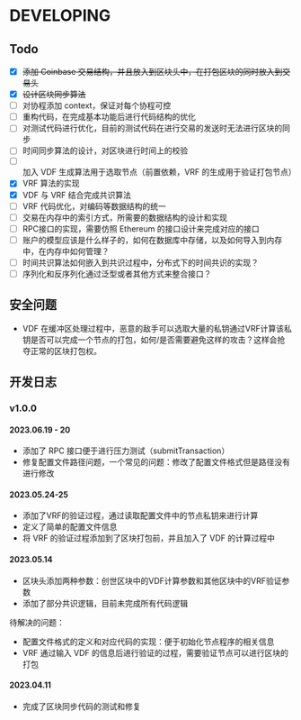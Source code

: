 # DEVELOPING

## Todo

- [x] <del>添加 Coinbase 交易结构，并且放入到区块头中，在打包区块的同时放入到交易头<del>
- [x] <del>设计区块同步算法</del>
- [ ] 对协程添加 context，保证对每个协程可控
- [ ] 重构代码，在完成基本功能后进行代码结构的优化
- [ ] 对测试代码进行优化，目前的测试代码在进行交易的发送时无法进行区块的同步
- [ ] 时间同步算法的设计，对区块进行时间上的校验
- [ ] 加入 VDF 生成算法用于选取节点（前置依赖，VRF 的生成用于验证打包节点）
- [x] VRF 算法的实现
- [x] VDF 与 VRF 结合完成共识算法
- [ ] VRF 代码优化，对编码等数据结构的统一
- [ ] 交易在内存中的索引方式，所需要的数据结构的设计和实现
- [ ] RPC接口的实现，需要仿照 Ethereum 的接口设计来完成对应的接口
- [ ] 账户的模型应该是什么样子的，如何在数据库中存储，以及如何导入到内存中，在内存中如何管理？
- [ ] 时间共识算法如何嵌入到共识过程中，分布式下的时间共识的实现？
- [ ] 序列化和反序列化通过泛型或者其他方式来整合接口？

## 安全问题

* VDF 在缓冲区处理过程中，恶意的敌手可以选取大量的私钥通过VRF计算该私钥是否可以完成一个节点的打包，如何/是否需要避免这样的攻击？这样会抢夺正常的区块打包权。

## 开发日志

### v1.0.0

#### 2023.06.19 - 20

* 添加了 RPC 接口便于进行压力测试（submitTransaction）
* 修复配置文件路径问题，一个常见的问题：修改了配置文件格式但是路径没有进行修改

#### 2023.05.24-25

* 添加了VRF的验证过程，通过读取配置文件中的节点私钥来进行计算
* 定义了简单的配置文件信息
* 将 VRF 的验证过程添加到了区块打包前，并且加入了 VDF 的计算过程中

#### 2023.05.14

* 区块头添加两种参数：创世区块中的VDF计算参数和其他区块中的VRF验证参数
* 添加了部分共识逻辑，目前未完成所有代码逻辑

待解决的问题：
* 配置文件格式的定义和对应代码的实现：便于初始化节点程序的相关信息
* VRF 通过输入 VDF 的信息后进行验证的过程，需要验证节点可以进行区块的打包

#### 2023.04.11 

* 完成了区块同步代码的测试和修复
